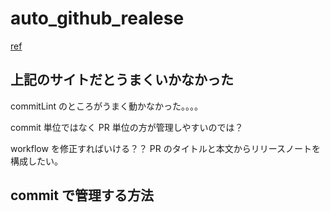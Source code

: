 # auto_github_realese

[ref](https://dev.classmethod.jp/articles/github-actions-semantic-release-sample/)

## 上記のサイトだとうまくいかなかった

commitLint のところがうまく動かなかった。。。。

commit 単位ではなく PR 単位の方が管理しやすいのでは？

workflow を修正すればいける？？
PR のタイトルと本文からリリースノートを構成したい。

## commit で管理する方法
